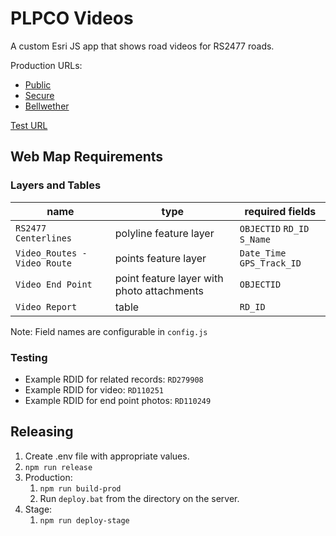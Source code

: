 # PLPCO Videos

A custom Esri JS app that shows road videos for RS2477 roads.

Production URLs:

* [Public](https://maps.publiclands.utah.gov/roadview/viewer)
* [Secure](https://maps.publiclands.utah.gov/roadview/internal)
* [Bellwether](https://maps.publiclands.utah.gov/roadview/bellwether)

[Test URL](https://test.mapserv.utah.gov/plpco-videos/)

## Web Map Requirements

### Layers and Tables

| name | type | required fields
| ---- | ---- | ----
| `RS2477 Centerlines` | polyline feature layer | `OBJECTID` `RD_ID` `S_Name`
| `Video_Routes - Video Route` | points feature layer | `Date_Time` `GPS_Track_ID`
| `Video End Point` | point feature layer with photo attachments | `OBJECTID`
| `Video Report` | table | `RD_ID`

Note: Field names are configurable in `config.js`

### Testing

* Example RDID for related records: `RD279908`
* Example RDID for video: `RD110251`
* Example RDID for end point photos: `RD110249`

## Releasing

1. Create .env file with appropriate values.
1. `npm run release`
1. Production:
    1. `npm run build-prod`
    1. Run `deploy.bat` from the directory on the server.
1. Stage:
    1. `npm run deploy-stage`
